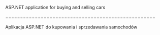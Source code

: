 ASP.NET application for buying and selling cars

===================================================

Aplikacja ASP.NET do kupowania i sprzedawania samochodów
